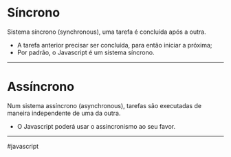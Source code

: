 # Síncrono
Sistema síncrono (synchronous), uma tarefa é concluída após a outra.
- A tarefa anterior precisar ser concluída, para então iniciar a próxima;
- Por padrão, o Javascript é um sistema síncrono.
---
# Assíncrono
Num sistema assíncrono (asynchronous), tarefas são executadas de maneira independente de uma da outra.
- O Javascript poderá usar o assincronismo ao seu favor.
---
#javascript 